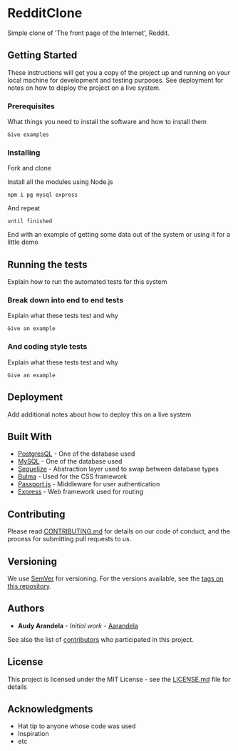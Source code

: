 # RedditClone

Simple clone of 'The front page of the Internet', Reddit. 

## Getting Started

These instructions will get you a copy of the project up and running on your local machine for development and testing purposes. See deployment for notes on how to deploy the project on a live system.

### Prerequisites

What things you need to install the software and how to install them

```
Give examples
```

### Installing

Fork and clone

Install all the modules using Node.js

```
npm i pg mysql express 
```

And repeat

```
until finished
```

End with an example of getting some data out of the system or using it for a little demo

## Running the tests

Explain how to run the automated tests for this system

### Break down into end to end tests

Explain what these tests test and why

```
Give an example
```

### And coding style tests

Explain what these tests test and why

```
Give an example
```

## Deployment

Add additional notes about how to deploy this on a live system

## Built With

* [PostgresQL](https://www.postgresql.org/) - One of the database used
* [MySQL](https://www.mysql.com/) - One of the database used
* [Sequelize](http://docs.sequelizejs.com/) - Abstraction layer used to swap between database types
* [Bulma](https://bulma.io) - Used for the CSS framework
* [Passport.js](http://www.passportjs.org/) - Middleware for user authentication
* [Express](https://expressjs.com/) - Web framework used for routing



## Contributing

Please read [CONTRIBUTING.md](https://gist.github.com/PurpleBooth/b24679402957c63ec426) for details on our code of conduct, and the process for submitting pull requests to us.

## Versioning

We use [SemVer](http://semver.org/) for versioning. For the versions available, see the [tags on this repository](https://github.com/your/project/tags). 

## Authors

* **Audy Arandela** - *Initial work* - [Aarandela](https://github.com/aarandela)

See also the list of [contributors](https://github.com/your/project/contributors) who participated in this project.

## License

This project is licensed under the MIT License - see the [LICENSE.md](LICENSE.md) file for details

## Acknowledgments

* Hat tip to anyone whose code was used
* Inspiration
* etc
